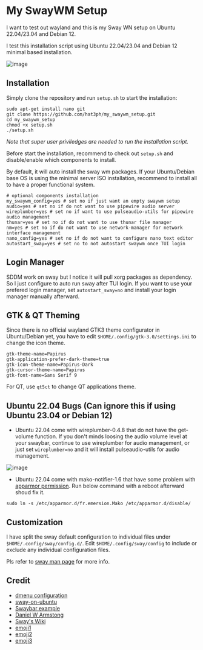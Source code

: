 # My SwayWM Setup

I want to test out wayland and this is my Sway WN setup on Ubuntu 22.04/23.04 and Debian 12.

I test this installation script using Ubuntu 22.04/23.04 and Debian 12 minimal based installation.

![image](https://github.com/hat3ph/my_swaywm_setup/assets/88069788/a81f6dfa-e2b1-4b55-9553-6221a6c0ec6a)

## Installation
Simply clone the repository and run `setup.sh` to start the installation:
```
sudo apt-get install nano git
git clone https://github.com/hat3ph/my_swaywm_setup.git
cd my_swaywm_setup
chmod +x setup.sh
./setup.sh
```
*Note that super user priviledges are needed to run the installation script.*

Before start the installation, recommend to check out `setup.sh` and disable/enable which components to install.

By default, it will auto install the sway wm packages. If your Ubuntu/Debian base OS is using the minimal server ISO installation, recommend to install all to have a proper functional system. 
```
# optional components installation
my_swaywm_config=yes # set no if just want an empty swaywm setup
audio=yes # set no if do not want to use pipewire audio server
wireplumber=yes # set no if want to use pulseaudio-utils for pipewire audio management
thunar=yes # set no if do not want to use thunar file manager
nm=yes # set no if do not want to use network-manager for network interface management
nano_config=yes # set no if do not want to configure nano text editor
autostart_sway=yes # set no to not autostart swaywm once TUI login
```
## Login Manager
SDDM work on sway but I notice it will pull xorg packages as dependency. So I just configure to auto run sway after TUI login.
If you want to use your prefered login manager, set `autostart_sway=no` and install your login manager manually afterward.

## GTK & QT Theming
Since there is no official wayland GTK3 theme configurator in Ubuntu/Debian yet, you have to edit `$HOME/.config/gtk-3.0/settings.ini` to change the icon theme.
```
gtk-theme-name=Papirus
gtk-application-prefer-dark-theme=true
gtk-icon-theme-name=Papirus-Dark
gtk-cursor-theme-name=Papirus
gtk-font-name=Sans Serif 9
```
For QT, use `qt5ct` to change QT applications theme.

## Ubuntu 22.04 Bugs (Can ignore this if using Ubuntu 23.04 or Debian 12)
- Ubuntu 22.04 come with wireplumber-0.4.8 that do not have the get-volume function. If you don't minds loosing the audio volume level at your swaybar, continue to use wireplumber for audio management, or just set `wireplumber=no` and it will install pulseaudio-utils for audio management.

![image](https://github.com/hat3ph/my_swaywm_setup/assets/88069788/7795728c-f461-40a5-95cb-9aca3c99ca72)

- Ubuntu 22.04 come with mako-notifier-1.6 that have some problem with [apparmor permission](https://github.com/emersion/mako/issues/257#issuecomment-1638776704).
Run below command with a reboot afterward shoud fix it.
```
sudo ln -s /etc/apparmor.d/fr.emersion.Mako /etc/apparmor.d/disable/
```
## Customization
I have split the sway default configuration to individual files under  `$HOME/.config/sway/config.d/`. Edit `$HOME/.config/sway/config` to include or exclude any individual configuration files. 

Pls refer to [sway man page](https://man.archlinux.org/man/sway.5) for more info.

 ## Credit
- [dmenu configuration](https://smarttech101.com/dmenu-what-it-is-and-how-i-use-it/)
- [sway-on-ubuntu](https://llandy3d.github.io/sway-on-ubuntu/extra/)
- [Swaybar example](https://unix.stackexchange.com/questions/473788/simple-swaybar-example)
- [Daniel W Armstong](https://www.dwarmstrong.org/sway/)
- [Sway's Wiki](https://github.com/swaywm/sway/wiki)
- [emoji1](https://github.com/dln/wofi-emoji/blob/master/wofi-emoji)
- [emoji2](https://gist.github.com/Sebas-h/36ad7fa40c39a28ba00dedd2cf1d4e8e)
- [emoji3](https://git.sr.ht/~earboxer/dotfiles/tree/master/item/.config/sxmo/hooks/sxmo_hook_icons.sh)
